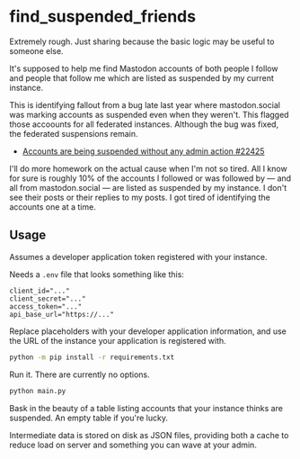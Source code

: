 # find_suspended_friends

Extremely rough. Just sharing because the basic logic may be useful to someone else.

It's supposed to help me find Mastodon accounts of both people I follow and people that follow me which are listed as suspended by my current instance.

This is identifying fallout from a bug late last year where mastodon.social was marking accounts as suspended even when they weren't. This flagged those accoounts for all federated instances. Although the bug was fixed, the federated suspensions remain.

- [Accounts are being suspended without any admin action #22425](https://github.com/mastodon/mastodon/issues/22425)

I'll do more homework on the actual cause when I'm not so tired. All I know for sure is roughly 10% of the accounts I followed or was followed by — and all from mastodon.social — are listed as suspended by my instance. I don't see their posts or their replies to my posts. I got tired of identifying the accounts one at a time.

## Usage

Assumes a developer application token registered with your instance.

Needs a `.env` file that looks something like this:

```
client_id="..."
client_secret="..."
access_token="..."
api_base_url="https://..."
```

Replace placeholders with your developer application information, and use the URL of the instance your application is registered with.

```sh
python -m pip install -r requirements.txt
```

Run it. There are currently no options.

```sh
python main.py
```

Bask in the beauty of a table listing accounts that your instance thinks are suspended. An empty table if you're lucky.

Intermediate data is stored on disk as JSON files, providing both a cache to reduce load on server and something you can wave at your admin.